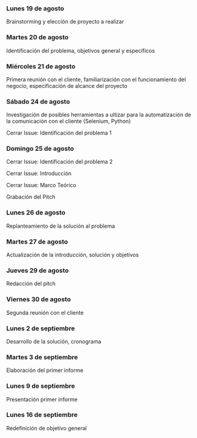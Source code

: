 ### Lunes 19 de agosto
Brainstorming y elección de proyecto a realizar
### Martes 20 de agosto
Identificación del problema, objetivos general y específicos
### Miércoles 21 de agosto
Primera reunión con el cliente, familiarización con el funcionamiento del negocio, especificación de alcance del proyecto
### Sábado 24 de agosto
Investigación de posibles herramientas a ultizar para la automatización de la comunicación con el cliente (Selenium, Python)

Cerrar Issue: Identificación del problema 1
### Domingo 25 de agosto
Cerrar Issue: Identificación del problema 2

Cerrar Issue: Introducción

Cerrar Issue: Marco Teórico

Grabación del Pitch
### Lunes 26 de agosto
Replanteamiento de la solución al problema 

### Martes 27 de agosto
Actualización de la introducción, solución y objetivos 

### Jueves 29 de agosto
Redacción del pitch

### Viernes 30 de agosto
Segunda reunión con el cliente

### Lunes 2 de septiembre
Desarrollo de la solución, cronograma

### Martes 3 de septiembre
Elaboración del primer informe

### Lunes 9 de septiembre
Presentación primer informe

### Lunes 16 de septiembre
Redefinición de objetivo general
